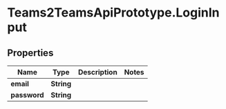 # Teams2TeamsApiPrototype.LoginInput

## Properties

Name | Type | Description | Notes
------------ | ------------- | ------------- | -------------
**email** | **String** |  | 
**password** | **String** |  | 


